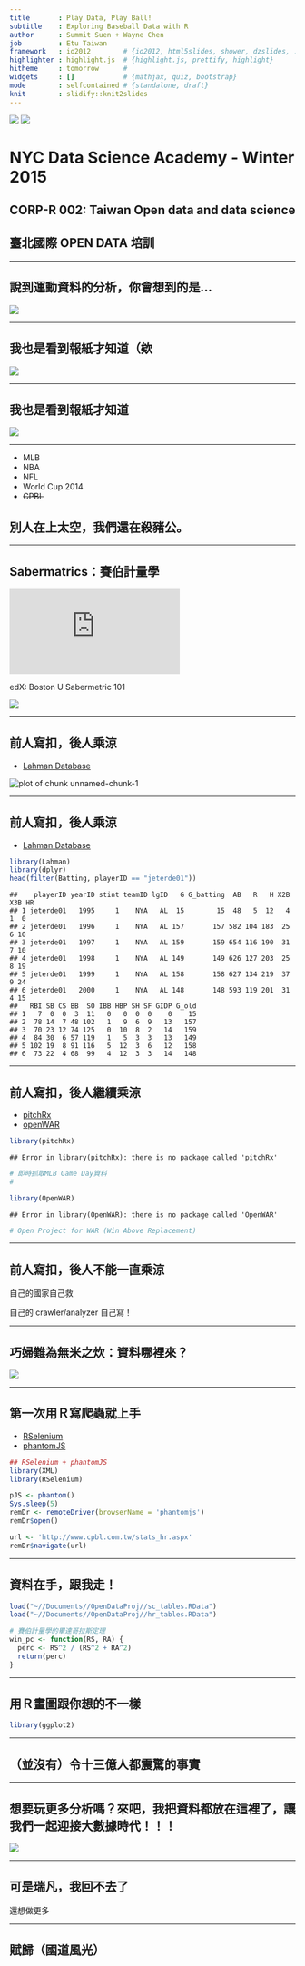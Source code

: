 ```yaml
---
title       : Play Data, Play Ball!
subtitle    : Exploring Baseball Data with R
author      : Summit Suen + Wayne Chen
job         : Etu Taiwan
framework   : io2012        # {io2012, html5slides, shower, dzslides, ...}
highlighter : highlight.js  # {highlight.js, prettify, highlight}
hitheme     : tomorrow      # 
widgets     : []            # {mathjax, quiz, bootstrap}
mode        : selfcontained # {standalone, draft}
knit        : slidify::knit2slides
---
```


![](assets/img/global_333669892.jpeg) ![](assets/img/etu_logo.png)

# NYC Data Science Academy - Winter 2015

## CORP-R 002: Taiwan Open data and data science

## 臺北國際 OPEN DATA 培訓



--- 

## 說到運動資料的分析，你會想到的是...

![](https://www.ocf.berkeley.edu/~superb/pics/moneyball.jpg)

---

## 我也是看到報紙才知道（欸

![](assets/img/wc2014_01.png)

---

## 我也是看到報紙才知道

![](assets/img/wc2014_baidu.jpg)

---

- MLB
- NBA
- NFL
- World Cup 2014
- <del>CPBL</del>

## 別人在上太空，我們還在殺豬公。

---

## Sabermatrics：賽伯計量學

![](https://bostonu.qualtrics.com/CP/Graphic.php?IM=IM_2h31EGcJG5TEfPf)

edX: Boston U Sabermetric 101

![](assets/img/sabr_history.png)

---

## 前人寫扣，後人乘涼

- [Lahman Database](http://lahman.r-forge.r-project.org/)

![plot of chunk unnamed-chunk-1](assets/fig/unnamed-chunk-1-1.png) 

--- 

## 前人寫扣，後人乘涼

- [Lahman Database](http://lahman.r-forge.r-project.org/)


```r
library(Lahman)
library(dplyr)
head(filter(Batting, playerID == "jeterde01"))
```

```
##    playerID yearID stint teamID lgID   G G_batting  AB   R   H X2B X3B HR
## 1 jeterde01   1995     1    NYA   AL  15        15  48   5  12   4   1  0
## 2 jeterde01   1996     1    NYA   AL 157       157 582 104 183  25   6 10
## 3 jeterde01   1997     1    NYA   AL 159       159 654 116 190  31   7 10
## 4 jeterde01   1998     1    NYA   AL 149       149 626 127 203  25   8 19
## 5 jeterde01   1999     1    NYA   AL 158       158 627 134 219  37   9 24
## 6 jeterde01   2000     1    NYA   AL 148       148 593 119 201  31   4 15
##   RBI SB CS BB  SO IBB HBP SH SF GIDP G_old
## 1   7  0  0  3  11   0   0  0  0    0    15
## 2  78 14  7 48 102   1   9  6  9   13   157
## 3  70 23 12 74 125   0  10  8  2   14   159
## 4  84 30  6 57 119   1   5  3  3   13   149
## 5 102 19  8 91 116   5  12  3  6   12   158
## 6  73 22  4 68  99   4  12  3  3   14   148
```

---

## 前人寫扣，後人繼續乘涼

- [pitchRx](http://cpsievert.github.io/pitchRx/)
- [openWAR](https://baseballwithr.wordpress.com/2014/03/17/introduction-to-openwar/)


```r
library(pitchRx)
```

```
## Error in library(pitchRx): there is no package called 'pitchRx'
```

```r
# 即時抓取MLB Game Day資料
# 

library(OpenWAR)
```

```
## Error in library(OpenWAR): there is no package called 'OpenWAR'
```

```r
# Open Project for WAR (Win Above Replacement)
```

---

## 前人寫扣，後人不能一直乘涼

自己的國家自己救

自己的 crawler/analyzer 自己寫！

---

## 巧婦難為無米之炊：資料哪裡來？

![](assets/img/cpbl_web_snapshot.jpg)

---


## 第一次用Ｒ寫爬蟲就上手

- [RSelenium](http://ropensci.github.io/RSelenium/)
- [phantomJS](http://phantomjs.org/)


```r
## RSelenium + phantomJS
library(XML)
library(RSelenium)

pJS <- phantom()
Sys.sleep(5)
remDr <- remoteDriver(browserName = 'phantomjs')
remDr$open()

url <- 'http://www.cpbl.com.tw/stats_hr.aspx'
remDr$navigate(url)
```

---

## 資料在手，跟我走！


```r
load("~//Documents//OpenDataProj//sc_tables.RData")
load("~//Documents//OpenDataProj//hr_tables.RData")

# 賽伯計量學的畢達哥拉斯定理
win_pc <- function(RS, RA) {
  perc <- RS^2 / (RS^2 + RA^2) 
  return(perc)
}
```

---

## 用Ｒ畫圖跟你想的不一樣


```r
library(ggplot2)
```

---

## （並沒有）令十三億人都震驚的事實


---

## 想要玩更多分析嗎？來吧，我把資料都放在這裡了，讓我們一起迎接大數據時代！！！

![](http://sd.keepcalm-o-matic.co.uk/i/keep-calm-and-play-ball-50.png)

---

## 可是瑞凡，我回不去了

還想做更多

---

## 賦歸（國道風光）
